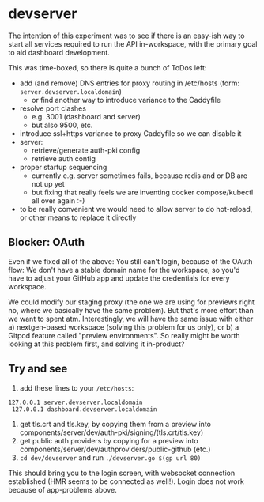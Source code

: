 # devserver

The intention of this experiment was to see if there is an easy-ish way to start all services required to run the API in-workspace, with the primary goal to aid dashboard development.

This was time-boxed, so there is quite a bunch of ToDos left:

 - add (and remove) DNS entries for proxy routing in /etc/hosts (form: `server.devserver.localdomain`)
   - or find another way to introduce variance to the Caddyfile
 - resolve port clashes
   - e.g. 3001 (dashboard and server)
   - but also 9500, etc.
 - introduce ssl+https variance to proxy Caddyfile so we can disable it
 - server:
   - retrieve/generate auth-pki config
   - retrieve auth config
 - proper startup sequencing
   - currently e.g. server sometimes fails, because redis and or DB are not up yet
   - but fixing that really feels we are inventing docker compose/kubectl all over again :-)
 - to be really convenient we would need to allow server to do hot-reload, or other means to replace it directly

## Blocker: OAuth

Even if we fixed all of the above: You still can't login, because of the OAuth flow: We don't have a stable domain name for the workspace, so you'd have to adjust your GitHub app and update the credentials for every workspace.

We could modify our staging proxy (the one we are using for previews right no, where we basically have the same problem). But that's more effort than we want to spent atm.
Interestingly, we will have the same issue with either a) nextgen-based workspace (solving this problem for us only), or b) a Gitpod feature called "preview environments".
So really might be worth looking at this problem first, and solving it in-product?

## Try and see

 1. add these lines to your `/etc/hosts`:
   ```
   127.0.0.1 server.devserver.localdomain
    127.0.0.1 dashboard.devserver.localdomain
   ```
 1. get tls.crt and tls.key, by copying them from a preview into components/server/dev/auth-pki/signing/(tls.crt/tls.key)
 1. get public auth providers by copying for a preview into components/server/dev/authproviders/public-github (etc.)
 1. `cd dev/devserver` and run `./devserver.go $(gp url 80)`

This should bring you to the login screen, with websocket connection established (HMR seems to be connected as well!). Login does not work because of app-problems above.
